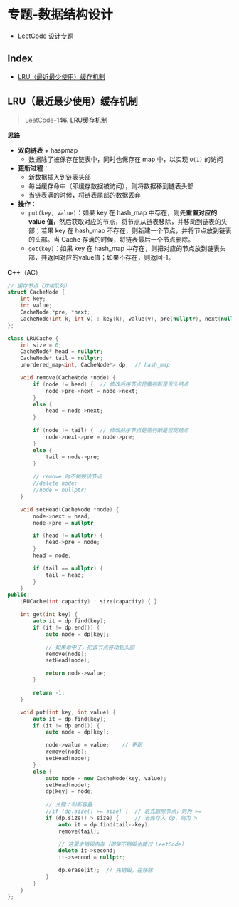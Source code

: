 专题-数据结构设计
===
- [LeetCode 设计专题](https://leetcode-cn.com/tag/design/)

Index
---
<!-- TOC -->

- [LRU（最近最少使用）缓存机制](#lru最近最少使用缓存机制)

<!-- /TOC -->


## LRU（最近最少使用）缓存机制
> LeetCode-[146. LRU缓存机制](https://leetcode-cn.com/problems/lru-cache/description/)

**思路**
- **双向链表** + haspmap
  - 数据除了被保存在链表中，同时也保存在 map 中，以实现 `O(1)` 的访问
- **更新过程**：
  - 新数据插入到链表头部
  - 每当缓存命中（即缓存数据被访问），则将数据移到链表头部
  - 当链表满的时候，将链表尾部的数据丢弃
- **操作**：
  - `put(key, value)`：如果 key 在 hash_map 中存在，则先**重置对应的 value 值**，然后获取对应的节点，将节点从链表移除，并移动到链表的头部；若果 key 在 hash_map 不存在，则新建一个节点，并将节点放到链表的头部。当 Cache 存满的时候，将链表最后一个节点删除。
  - `get(key)`：如果 key 在 hash_map 中存在，则把对应的节点放到链表头部，并返回对应的value值；如果不存在，则返回-1。

**C++**（AC）
```C++
// 缓存节点（双端队列）
struct CacheNode {
    int key;
    int value;
    CacheNode *pre, *next;
    CacheNode(int k, int v) : key(k), value(v), pre(nullptr), next(nullptr) {}
};

class LRUCache {
    int size = 0;
    CacheNode* head = nullptr;
    CacheNode* tail = nullptr;
    unordered_map<int, CacheNode*> dp;  // hash_map

    void remove(CacheNode *node) {
        if (node != head) {  // 修改后序节点是需判断是否头结点
            node->pre->next = node->next;
        }
        else {
            head = node->next;
        }

        if (node != tail) {  // 修改前序节点是需判断是否尾结点
            node->next->pre = node->pre;
        }
        else {
            tail = node->pre;
        }
        
        // remove 时不销毁该节点
        //delete node;
        //node = nullptr;
    }

    void setHead(CacheNode *node) {
        node->next = head;
        node->pre = nullptr;

        if (head != nullptr) {
            head->pre = node;
        }
        head = node;

        if (tail == nullptr) {
            tail = head;
        }
    }
public:
    LRUCache(int capacity) : size(capacity) { }

    int get(int key) {
        auto it = dp.find(key);
        if (it != dp.end()) {
            auto node = dp[key];

            // 如果命中了，把该节点移动到头部
            remove(node);
            setHead(node);

            return node->value;
        }

        return -1;
    }

    void put(int key, int value) {
        auto it = dp.find(key);
        if (it != dp.end()) {
            auto node = dp[key];

            node->value = value;    // 更新
            remove(node);
            setHead(node);
        }
        else {
            auto node = new CacheNode(key, value);
            setHead(node);
            dp[key] = node;
            
            // 关键：判断容量
            //if (dp.size() >= size) {  // 若先删除节点，则为 >=
            if (dp.size() > size) {     // 若先存入 dp，则为 >
                auto it = dp.find(tail->key);
                remove(tail);

                // 这里才销毁内存（即使不销毁也能过 LeetCode）
                delete it->second;
                it->second = nullptr;

                dp.erase(it);  // 先销毁，在移除
            }
        }
    }
};
```